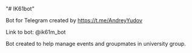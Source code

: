 "# IK61bot" 

Bot for Telegram created by https://t.me/AndreyYudov

Link to bot: @ik61m_bot

Bot created to help manage events and groupmates in  university group.
